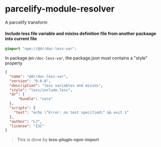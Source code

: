 # parcelify-module-resolver

A parcelify transform

#### Include less file variable and mixins definition file from another packaage into current file
```css
@import "npm://@dr/doc-less-var";
```

In package `@dr/doc-less-var`, the package.json must contains a "style" property

```json
{
  "name": "@dr/doc-less-var",
  "version": "0.0.0",
  "description": "less variables and mixins",
  "style": "less/include.less",
  "dr": {
	  "bundle": "core"
  },
  "scripts": {
    "test": "echo \"Error: no test specified\" && exit 1"
  },
  "author": "LJ",
  "license": "ISC"
}
```
> This is done by **less-plugin-npm-import**
